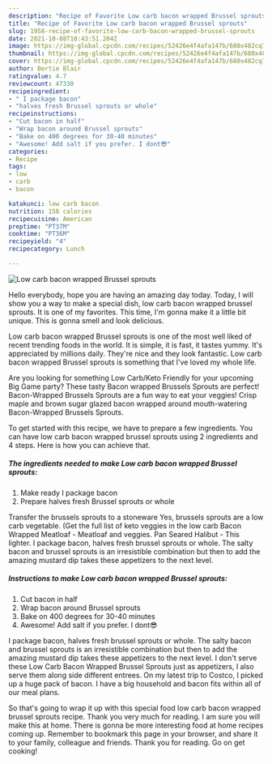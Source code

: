 ```yaml
---
description: "Recipe of Favorite Low carb bacon wrapped Brussel sprouts"
title: "Recipe of Favorite Low carb bacon wrapped Brussel sprouts"
slug: 1958-recipe-of-favorite-low-carb-bacon-wrapped-brussel-sprouts
date: 2021-10-08T10:43:51.204Z
image: https://img-global.cpcdn.com/recipes/52426e4f4afa147b/680x482cq70/low-carb-bacon-wrapped-brussel-sprouts-recipe-main-photo.jpg
thumbnail: https://img-global.cpcdn.com/recipes/52426e4f4afa147b/680x482cq70/low-carb-bacon-wrapped-brussel-sprouts-recipe-main-photo.jpg
cover: https://img-global.cpcdn.com/recipes/52426e4f4afa147b/680x482cq70/low-carb-bacon-wrapped-brussel-sprouts-recipe-main-photo.jpg
author: Bertie Blair
ratingvalue: 4.7
reviewcount: 47330
recipeingredient:
- " I package bacon"
- "halves fresh Brussel sprouts or whole"
recipeinstructions:
- "Cut bacon in half"
- "Wrap bacon around Brussel sprouts"
- "Bake on 400 degrees for 30-40 minutes"
- "Awesome! Add salt if you prefer. I dont😎"
categories:
- Recipe
tags:
- low
- carb
- bacon

katakunci: low carb bacon 
nutrition: 158 calories
recipecuisine: American
preptime: "PT37M"
cooktime: "PT36M"
recipeyield: "4"
recipecategory: Lunch

---
```



![Low carb bacon wrapped Brussel sprouts](https://img-global.cpcdn.com/recipes/52426e4f4afa147b/680x482cq70/low-carb-bacon-wrapped-brussel-sprouts-recipe-main-photo.jpg)

Hello everybody, hope you are having an amazing day today. Today, I will show you a way to make a special dish, low carb bacon wrapped brussel sprouts. It is one of my favorites. This time, I'm gonna make it a little bit unique. This is gonna smell and look delicious.

Low carb bacon wrapped Brussel sprouts is one of the most well liked of recent trending foods in the world. It is simple, it is fast, it tastes yummy. It's appreciated by millions daily. They're nice and they look fantastic. Low carb bacon wrapped Brussel sprouts is something that I've loved my whole life.

Are you looking for something Low Carb/Keto Friendly for your upcoming Big Game party? These tasty Bacon wrapped Brussels Sprouts are perfect! Bacon-Wrapped Brussels Sprouts are a fun way to eat your veggies! Crisp maple and brown sugar glazed bacon wrapped around mouth-watering Bacon-Wrapped Brussels Sprouts.


To get started with this recipe, we have to prepare a few ingredients. You can have low carb bacon wrapped brussel sprouts using 2 ingredients and 4 steps. Here is how you can achieve that.

<!--inarticleads1-->

##### The ingredients needed to make Low carb bacon wrapped Brussel sprouts:

1. Make ready  I package bacon
1. Prepare halves fresh Brussel sprouts or whole


Transfer the brussels sprouts to a stoneware Yes, brussels sprouts are a low carb vegetable. (Get the full list of keto veggies in the low carb Bacon Wrapped Meatloaf - Meatloaf and veggies. Pan Seared Halibut - This lighter. I package bacon, halves fresh brussel sprouts or whole. The salty bacon and brussel sprouts is an irresistible combination but then to add the amazing mustard dip takes these appetizers to the next level. 

<!--inarticleads2-->

##### Instructions to make Low carb bacon wrapped Brussel sprouts:

1. Cut bacon in half
1. Wrap bacon around Brussel sprouts
1. Bake on 400 degrees for 30-40 minutes
1. Awesome! Add salt if you prefer. I dont😎


I package bacon, halves fresh brussel sprouts or whole. The salty bacon and brussel sprouts is an irresistible combination but then to add the amazing mustard dip takes these appetizers to the next level. I don&#39;t serve these Low Carb Bacon Wrapped Brussel Sprouts just as appetizers, I also serve them along side different entrees. On my latest trip to Costco, I picked up a huge pack of bacon. I have a big household and bacon fits within all of our meal plans. 

So that's going to wrap it up with this special food low carb bacon wrapped brussel sprouts recipe. Thank you very much for reading. I am sure you will make this at home. There is gonna be more interesting food at home recipes coming up. Remember to bookmark this page in your browser, and share it to your family, colleague and friends. Thank you for reading. Go on get cooking!
